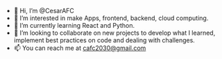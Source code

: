 - 👋 Hi, I’m @CesarAFC 
- 👀 I’m interested in make Apps, frontend, backend, cloud computing.
- 🌱 I’m currently learning React and Python.
- 💞️ I’m looking to collaborate on new projects to develop what I learned, implement best practices on code and dealing with challenges. 
- 📫 You can reach me at cafc2030@gmail.com

<!---
CesarAFC/CesarAFC is a ✨ special ✨ repository because its `README.md` (this file) appears on your GitHub profile.
You can click the Preview link to take a look at your changes.
--->
